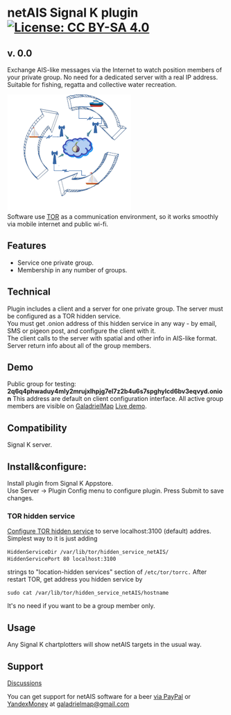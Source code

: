 # netAIS Signal K plugin[![License: CC BY-SA 4.0](https://img.shields.io/badge/License-CC%20BY--SA%204.0-lightgrey.svg)](https://creativecommons.org/licenses/by-sa/4.0/)

## v. 0.0

Exchange AIS-like messages via the Internet to watch position members of your private group. No need for a dedicated server with a real IP address.  
Suitable for fishing, regatta and collective water recreation.  

![scheme](screenshots/art.png)   
Software use [TOR](torproject.org) as a communication environment, so it works smoothly via mobile internet and public wi-fi.

## Features
* Service one private group.
* Membership in any number of groups.

## Technical
Plugin includes a client and a server for one private group. The server must be configured as a TOR hidden service.  
You must get .onion address of this hidden service in any way - by email, SMS or pigeon post, and configure the client with it.  
The client calls to the server with spatial and other info in AIS-like format. Server return info about all of the group members.  

## Demo
Public group for testing:  
**2q6q4phwaduy4mly2mrujxlhpjg7el7z2b4u6s7spghylcd6bv3eqvyd.onion**  This address are default on client configuration interface.
All active group members are visible on  [GaladrielMap](http://galadrielmap.hs-yachten.at/) [Live demo](http://130.61.159.53/map/).

## Compatibility
Signal K server. 

## Install&configure:
Install plugin from Signal K Appstore.  
Use Server -> Plugin Config menu to configure plugin. Press Submit to save changes.

### TOR hidden service
[Configure TOR hidden service](https://www.torproject.org/docs/tor-onion-service.html.en) to serve localhost:3100 (default) addres. Simplest way to it is just adding  
```
HiddenServiceDir /var/lib/tor/hidden_service_netAIS/   
HiddenServicePort 80 localhost:3100  
```
strings to "location-hidden services" section of `/etc/tor/torrc.`
After restart TOR, get address you hidden service by  
```
sudo cat /var/lib/tor/hidden_service_netAIS/hostname  
```
It's no need if you want to be a group member only.  

## Usage
Any Signal K chartplotters will show netAIS targets in the usual way.

## Support
[Discussions](https://github.com/VladimirKalachikhin/netAIS-Signal-K/discussions/)

You can get support for netAIS software for a beer [via PayPal](https://paypal.me/VladimirKalachikhin) or [YandexMoney](https://yasobe.ru/na/galadrielmap) at [galadrielmap@gmail.com](mailto:galadrielmap@gmail.com)  